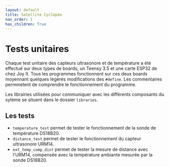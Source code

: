 ```yaml
---
layout: default
title: Satellite Cyclopée
nav_order: 1
has_children: True
---
```


Tests unitaires
==================

Chaque test unitaire des capteurs ultrasonore et de température a été effectué sur deux types de boards, un Teensy 3.5 et une carte ESP32 de chez Joy It. Tous les programmes fonctionnent sur ces deux boards moyennant quelques légères modifications des `#define`. Les commentaires permmetent de comprendre le fonctionnement du programme.

Les librairies utilisées pour communiquer avec les différents composants du sytème se situent dans le dossier `libraries`.

## Les tests
- `temperature_test` permet de tester le fonctionnement de la sonde de température DS18B20.
- `distance_test` permet de tester le fonctionnement du capteur ultrasonore URM14.
- `ext_temp_comp_dist` permet de tester la mesure de distance avec l'URM14, compensée avec la température ambiante mesurée par la sonde DS18B20.

